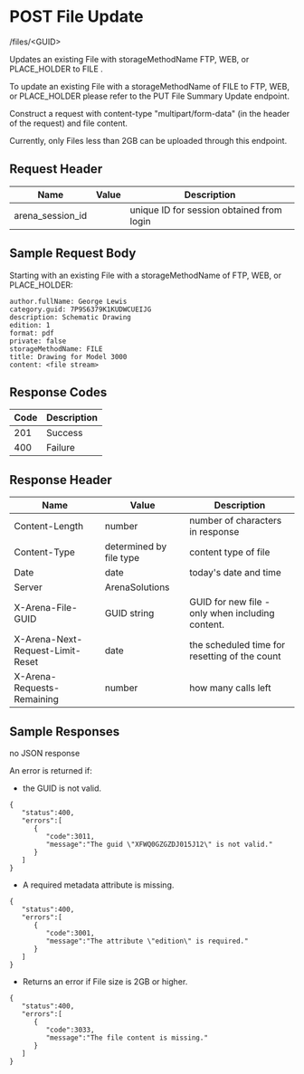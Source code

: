 # POST File Update


/files/&lt;GUID&gt;

Updates an existing File with storageMethodName FTP, WEB, or PLACE_HOLDER to FILE .

To update an existing File with a storageMethodName of FILE to FTP, WEB, or PLACE_HOLDER please refer to the PUT File Summary Update endpoint.

Construct a request with  content\-type "multipart/form\-data" \(in the header of the request\) and file content.

Currently, only Files less than 2GB can be uploaded through this endpoint.

## Request Header

| Name<br> | Value<br> | Description<br> |
|  --- |  --- |  --- | 
| arena_session_id<br> |   | unique ID for session obtained from login<br> |

## Sample Request Body
Starting with an existing File with a storageMethodName of FTP, WEB, or PLACE_HOLDER:

```
author.fullName: George Lewis
category.guid: 7P9S6379K1KUDWCUEIJG
description: Schematic Drawing
edition: 1
format: pdf
private: false
storageMethodName: FILE
title: Drawing for Model 3000
content: <file stream>
```
## Response Codes

| Code<br> | Description<br> |
|  --- |  --- | 
| 201<br> | Success<br> |
| 400<br> | Failure<br> |

## Response Header

| Name<br> | Value<br> | Description<br> |
|  --- |  --- |  --- | 
| Content\-Length<br> | number<br> | number of characters in response<br> |
| Content\-Type<br> | determined by file type<br> | content type of file<br> |
| Date<br> | date<br> | today's date and time<br> |
| Server<br> | ArenaSolutions<br> |   |
| X\-Arena\-File\-GUID<br> | GUID string<br> | GUID for new file \- only when including content.<br> |
| X\-Arena\-Next\-Request\-Limit\-Reset<br> | date<br> | the scheduled time for resetting of the count<br> |
| X\-Arena\-Requests\-Remaining<br> | number<br> | how many calls left<br> |

## Sample Responses
no JSON response

An error is returned if:

* the GUID is not valid.

```
{  
   "status":400,
   "errors":[  
      {  
         "code":3011,
         "message":"The guid \"XFWQ0GZGZDJ015J12\" is not valid."
      }
   ]
}
```
* A required metadata attribute is missing.

```
{  
   "status":400,
   "errors":[  
      {  
         "code":3001,
         "message":"The attribute \"edition\" is required."
      }
   ]
}
```
* Returns an error if File size is 2GB or higher.

```
{  
   "status":400,
   "errors":[  
      {  
         "code":3033,
         "message":"The file content is missing."
      }
   ]
}
```
